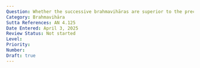 ```yaml
---
Question: Whether the successive brahmavihāras are superior to the preceding ones?
Category: Brahmavihāra
Sutta References: AN 4.125
Date Entered: April 3, 2025
Review Status: Not started
Level: 
Priority: 
Number: 
Draft: true
---
```

